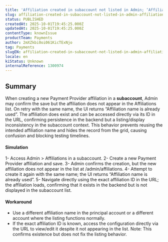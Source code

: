 ```yaml
---
title: 'Affiliation created in subaccount not listed in Admin; ‘Affiliation name is already used’ on retry'
slug: affiliation-created-in-subaccount-not-listed-in-admin-affiliation-name-is-already-used-on-retry
status: PUBLISHED
createdAt: 2025-10-01T19:45:25.000Z
updatedAt: 2025-10-01T19:45:25.000Z
contentType: knownIssue
productTeam: Payments
author: 2mXZkbi0oi061KicTExNjo
tag: Payments
slugEN: affiliation-created-in-subaccount-not-listed-in-admin-affiliation-name-is-already-used-on-retry
locale: en
kiStatus: Unknown
internalReference: 1300974
---
```


## Summary


When creating a new Payment Provider affiliation in a **subaccount**, Admin may confirm the save but the affiliation does not appear in the Affiliations list. On retry with the same name, the UI returns “Affiliation name is already used”.
The affiliation does exist and can be accessed directly via its ID in the URL, confirming persistence in the backend but a listing/display inconsistency in the subaccount context.
This behavior prevents reusing the intended affiliation name and hides the record from the grid, causing confusion and blocking testing timelines.


#### Simulation


1- Access Admin > Affiliations in a subaccount.
2- Create a new Payment Provider affiliation and save.
3- Admin confirms the creation, but the new affiliation does not appear in the list at /admin/affiliations.
4- Attempt to create it again with the same name; the UI returns “Affiliation name is already used”.
5- Navigate directly using the exact affiliation ID in the URL; the affiliation loads, confirming that it exists in the backend but is not displayed in the subaccount list.


#### Workaround



- Use a different affiliation name in the principal account or a different account where the listing functions normally.
- If the exact affiliation ID is known, access the configuration directly via the URL to view/edit it despite it not appearing in the list. Note: This confirms existence but does not fix the listing behavior.




